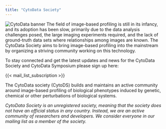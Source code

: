 ```yaml
---
title: "CytoData Society"
---
```


![CytoData banner](/./main_files/cytodata-banner.png)
The field of image-based profiling is still in its infancy, and its adoption has been slow, primarily due to the data analysis challenges posed, the large imaging experiments required, and the lack of ground-truth data sets where relationships among images are known. The CytoData Society aims to bring image-based profiling into the mainstream by organizing a striving community working on this technology.

To stay connected and get the latest updates and news for the CytoData Society and CytoData Symposium please sign up here:

{{< mail_list_subscription >}}

The CytoData society (CytoDS) builds and maintains an active community around image-based profiling of biological phenotypes induced by genetic, chemical or other perturbations of biological systems.

*CytoData Society is an unregistered society, meaning that the society does not have an official status in any country. Instead, we are an active community of researchers and developers. We consider everyone in our mailing list as a member of the society.*
